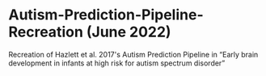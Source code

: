 # Autism-Prediction-Pipeline-Recreation (June 2022)
Recreation of Hazlett et al. 2017's Autism Prediction Pipeline in “Early brain development in infants at high risk for autism spectrum disorder” 

